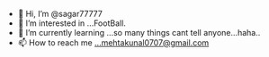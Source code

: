 - 👋 Hi, I’m @sagar77777
- 👀 I’m interested in ...FootBall.
- 🌱 I’m currently learning ...so many things cant tell anyone...haha..
- 📫 How to reach me ...mehtakunal0707@gmail.com

<!---
sagar77777/sagar77777 is a ✨ special ✨ repository because its `README.md` (this file) appears on your GitHub profile.
You can click the Preview link to take a look at your changes.
--->

